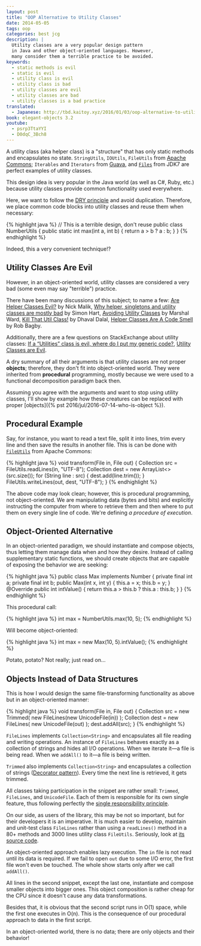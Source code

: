 ```yaml
---
layout: post
title: "OOP Alternative to Utility Classes"
date: 2014-05-05
tags: oop
categories: best jcg
description: |
  Utility classes are a very popular design pattern
  in Java and other object-oriented languages. However,
  many consider them a terrible practice to be avoided.
keywords:
  - static methods is evil
  - static is evil
  - utility class is evil
  - utility class is bad
  - utility classes are evil
  - utility classes are bad
  - utility classes is a bad practice
translated:
  - Japanese: http://tbd.kaitoy.xyz/2016/01/03/oop-alternative-to-utility-classes/
book: elegant-objects 3.2
youtube:
  - psrp3TtaYYI
  - D0dqC_3Bch8
---
```


A utility class (aka helper class) is a "structure" that has only static methods
and encapsulates no state. `StringUtils`, `IOUtils`, `FileUtils` from
[Apache Commons](http://commons.apache.org/); `Iterables` and `Iterators` from
[Guava](https://code.google.com/p/guava-libraries/), and
[`Files`](http://docs.oracle.com/javase/7/docs/api/java/nio/file/Files.html)
from JDK7 are perfect examples of utility classes.

This design idea is very popular in the Java world (as well as C#, Ruby, etc.)
because utility classes provide common functionality used everywhere.

Here, we want to follow the
[DRY principle](http://en.wikipedia.org/wiki/Don%27t_repeat_yourself) and avoid
duplication. Therefore, we place common code blocks into utility classes and
reuse them when necessary:

{% highlight java %}
// This is a terrible design, don't reuse
public class NumberUtils {
  public static int max(int a, int b) {
    return a > b ? a : b;
  }
}
{% endhighlight %}

Indeed, this a very convenient technique!?

<!--more-->

## Utility Classes Are Evil

However, in an object-oriented world, utility classes are considered a very bad
(some even may say "terrible") practice.

There have been many discussions of this subject; to name a few:
[Are Helper Classes Evil?](http://blogs.msdn.com/b/nickmalik/archive/2005/09/06/461404.aspx) by Nick Malik,
[Why helper, singletons and utility classes are mostly bad](http://smart421.wordpress.com/2011/08/31/why-helper-singletons-and-utility-classes-are-mostly-bad-2/) by Simon Hart,
[Avoiding Utility Classes](https://github.com/marshallward/marshallward.org/blob/master/content/avoid_util_classes.rst) by Marshal Ward,
[Kill That Util Class!](http://www.jroller.com/DhavalDalal/entry/kill_that_util_class) by Dhaval Dalal,
[Helper Classes Are A Code Smell](http://www.robbagby.com/posts/helper-classes-are-a-code-smell/) by Rob Bagby.

Additionally, there are a few questions on StackExchange about utility classes:
[If a “Utilities” class is evil, where do I put my generic code?](http://stackoverflow.com/questions/3339929/if-a-utilities-class-is-evil-where-do-i-put-my-generic-code),
[Utility Classes are Evil](http://stackoverflow.com/questions/3340032/utility-classes-are-evil).

A dry summary of all their arguments is that utility classes are not proper
**objects**; therefore, they don't fit into object-oriented world. They were
inherited from **procedural** programming, mostly because we were used to a
functional decomposition paradigm back then.

Assuming you agree with the arguments and want to stop using utility classes,
I'll show by example how these creatures can be replaced with proper
[objects]({% pst 2016/jul/2016-07-14-who-is-object %}).

## Procedural Example

Say, for instance, you want to read a text file, split it into lines, trim every
line and then save the results in another file. This is can be done with
[`FileUtils`](http://commons.apache.org/proper/commons-io/javadocs/api-2.5/org/apache/commons/io/FileUtils.html)
from Apache Commons:

{% highlight java %}
void transform(File in, File out) {
  Collection<String> src = FileUtils.readLines(in, "UTF-8");
  Collection<String> dest = new ArrayList<>(src.size());
  for (String line : src) {
    dest.add(line.trim());
  }
  FileUtils.writeLines(out, dest, "UTF-8");
}
{% endhighlight %}

The above code may look clean; however, this is procedural programming, not
object-oriented. We are manipulating data (bytes and bits) and explicitly
instructing the computer from where to retrieve them and then where to put them
on every single line of code. We're defining *a procedure of execution*.

## Object-Oriented Alternative

In an object-oriented paradigm, we should instantiate and compose objects, thus
letting them manage data when and how *they* desire. Instead of calling
supplementary static functions, we should create objects that are capable of
exposing the behavior we are seeking:

{% highlight java %}
public class Max implements Number {
  private final int a;
  private final int b;
  public Max(int x, int y) {
    this.a = x;
    this.b = y;
  }
  @Override
  public int intValue() {
    return this.a > this.b ? this.a : this.b;
  }
}
{% endhighlight %}

This procedural call:

{% highlight java %}
int max = NumberUtils.max(10, 5);
{% endhighlight %}

Will become object-oriented:

{% highlight java %}
int max = new Max(10, 5).intValue();
{% endhighlight %}

Potato, potato? Not really; just read on...

## Objects Instead of Data Structures

This is how I would design the same file-transforming functionality as above but
in an object-oriented manner:

{% highlight java %}
void transform(File in, File out) {
  Collection<String> src = new Trimmed(
    new FileLines(new UnicodeFile(in))
  );
  Collection<String> dest = new FileLines(
    new UnicodeFile(out)
  );
  dest.addAll(src);
}
{% endhighlight %}

`FileLines` implements `Collection<String>` and encapsulates  all file reading
and writing operations. An instance of `FileLines` behaves exactly as a
collection of strings and hides all I/O operations. When we iterate it&mdash;a
file is being read. When we `addAll()` to it&mdash;a file is being written.

`Trimmed` also implements `Collection<String>` and encapsulates a collection of
strings ([Decorator pattern](http://en.wikipedia.org/wiki/Decorator_pattern)).
Every time the next line is retrieved, it gets trimmed.

All classes taking
participation in the snippet are rather small: `Trimmed`, `FileLines`, and
`UnicodeFile`.
Each of them is responsible for its own single feature, thus following perfectly
the [single responsibility principle](http://en.wikipedia.org/wiki/Single_responsibility_principle).

On our side, as users of the library, this may be not so important, but for
their developers it is an imperative.
It is much easier to develop, maintain and unit-test class `FileLines` rather
than using a `readLines()` method in a 80+ methods and 3000 lines utility class
`FileUtils`. Seriously, look at
[its source code](https://github.com/apache/commons-io/blob/commons-io-2.5/src/main/java/org/apache/commons/io/FileUtils.java).

An object-oriented approach enables lazy execution. The `in` file is not read
until its data is required. If we fail to open `out` due to some I/O error, the
first file won't even be touched. The whole show starts only after we call `addAll()`.

All lines in the second snippet, except the last one, instantiate and compose
smaller objects into bigger ones. This object composition is rather cheap for
the CPU since it doesn't cause any data transformations.

Besides that, it is obvious that the second script runs in O(1) space, while the
first one executes in O(n). This is the consequence of our procedural approach
to data in the first script.

In an object-oriented world, there is no data; there are only objects and their behavior!
